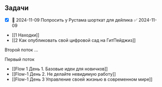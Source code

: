 ## Задачи
- [x] 📅 2024-11-09 Попросить у Рустама шорткат для дейлика ✅ 2024-11-09


- [[1 Находки]]
- [[2 Как опубликовать свой цифровой сад на ГитПейджиз]]

Второй поток
...

Первый поток
- [[Flow 1 День 1. Базовые идеи для новичков]]
- [[Flow-1 День 2. Не делайте невидимую работу]]
- [[Flow-1 День 3 Управление своей жизнью в современном мире]]